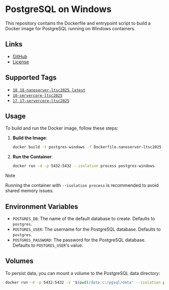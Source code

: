 # PostgreSQL on Windows

This repository contains the Dockerfile and entrypoint script to build a Docker image for PostgreSQL running on Windows containers.

## Links

- [GitHub](https://github.com/Innovesys/oss-containers)
- [License](https://raw.githubusercontent.com/Innovesys/oss-containers/refs/heads/main/LICENSE)

## Supported Tags

- [`18`, `18-nanoserver-ltsc2025`, `latest`](https://github.com/Innovesys/oss-containers/blob/cf5ae3faa7a42b092d068924650b3e5db17c5de7/postgres-windows/Dockerfile.nanoserver-ltsc2025)
- [`18-servercore-ltsc2025`](https://github.com/Innovesys/oss-containers/blob/cf5ae3faa7a42b092d068924650b3e5db17c5de7/postgres-windows/Dockerfile.servercore-ltsc2025)
- [`17`, `17-servercore-ltsc2025`](https://github.com/Innovesys/oss-containers/blob/fa621e08d9cc4d45ccd49ccd610bc53ba9d0fb1e/postgres-windows/servercore-ltsc2025/Dockerfile)

## Usage

To build and run the Docker image, follow these steps:

1. **Build the Image**:
    ```sh
    docker build -t postgres-windows -f Dockerfile.nanoserver-ltsc2025 .
    ```

2. **Run the Container**:
    ```sh
    docker run -d -p 5432:5432 --isolation process postgres-windows
    ```
> [!NOTE]  
> Running the container with `--isolation process` is recommended to avoid shared memory issues.

## Environment Variables

- `POSTGRES_DB`: The name of the default database to create. Defaults to `postgres`.
- `POSTGRES_USER`: The username for the PostgreSQL database. Defaults to `postgres`.
- `POSTGRES_PASSWORD`: The password for the PostgreSQL database. Defaults to `POSTGRES_USER`'s value.

## Volumes

To persist data, you can mount a volume to the PostgreSQL data directory:

```sh
docker run -d -p 5432:5432 -v "$(pwd)/data:c:/pgsql/data" --isolation process postgres-windows
```
